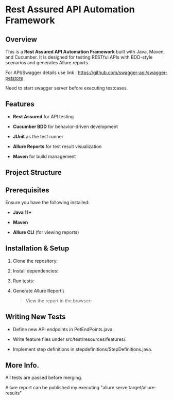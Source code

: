 # **Rest Assured API Automation Framework**

## **Overview**

This is a **Rest Assured API Automation Framework** built with Java,
Maven, and Cucumber. It is designed for testing RESTful APIs with
BDD-style scenarios and generates Allure reports.

For API/Swagger details use link :
https://github.com/swagger-api/swagger-petstore

Need to start swagger server before executing testcases.

## **Features**

-   **Rest Assured** for API testing

-   **Cucumber BDD** for behavior-driven development

-   **JUnit** as the test runner

-   **Allure Reports** for test result visualization

-   **Maven** for build management

## **Project Structure**

## **Prerequisites**

Ensure you have the following installed:

-   **Java 11+**

-   **Maven**

-   **Allure CLI** (for viewing reports)

## **Installation & Setup**

1.  Clone the repository:

2.  Install dependencies:

3.  Run tests:

4.  Generate Allure Report:\
    > View the report in the browser:

## **Writing New Tests**

-   Define new API endpoints in PetEndPoints.java.

-   Write feature files under src/test/resources/features/.

-   Implement step definitions in stepdefinitions/StepDefinitions.java.

## **More Info.** 

All tests are passed before merging.

Allure report can be published my executing \"allure serve
target/allure-results\"
